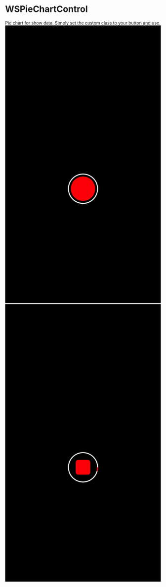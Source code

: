 # WSPieChartControl
Pie chart for show data.
Simply set the custom class to your button and use.
![Alt text](https://github.com/WebsoftProfession/WSVideoRecordButton/blob/master/shot_2.png?raw=true "Optional Title")
![Alt text](https://github.com/WebsoftProfession/WSVideoRecordButton/blob/master/shot_1.png?raw=true "Optional Title")
